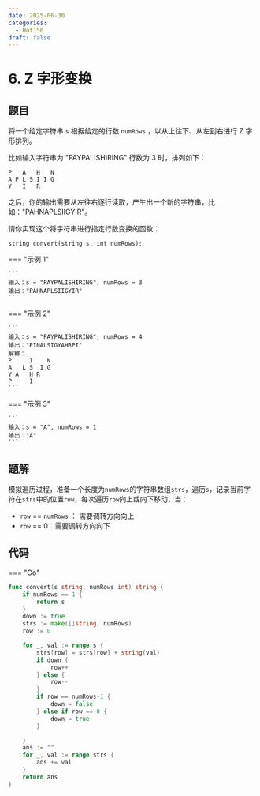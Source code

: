 ```yaml
---
date: 2025-06-30
categories:
  - Hot150
draft: false
---
```


# 6. Z 字形变换

## 题目

将一个给定字符串 `s` 根据给定的行数 `numRows` ，以从上往下、从左到右进行 Z 字形排列。

比如输入字符串为 "PAYPALISHIRING" 行数为 3 时，排列如下：

```
P   A   H   N
A P L S I I G
Y   I   R
```

之后，你的输出需要从左往右逐行读取，产生出一个新的字符串，比如："PAHNAPLSIIGYIR"。

请你实现这个将字符串进行指定行数变换的函数：

```
string convert(string s, int numRows);
```

=== "示例 1"

    ```
    输入：s = "PAYPALISHIRING", numRows = 3
    输出："PAHNAPLSIIGYIR"
    ```

=== "示例 2"

    ```
    输入：s = "PAYPALISHIRING", numRows = 4
    输出："PINALSIGYAHRPI"
    解释：
    P     I    N
    A   L S  I G
    Y A   H R
    P     I
    ```

=== "示例 3"

    ```
    输入：s = "A", numRows = 1
    输出："A"
    ```

## 题解

模拟遍历过程，准备一个长度为`numRows`的字符串数组`strs`，遍历`s`，记录当前字符在`strs`中的位置`row`，每次遍历`row`向上或向下移动，当：

- `row` == `numRows` ： 需要调转方向向上
- `row` == 0：需要调转方向向下

## 代码

=== "Go"

```go
func convert(s string, numRows int) string {
	if numRows == 1 {
		return s
	}
	down := true
	strs := make([]string, numRows)
	row := 0

	for _, val := range s {
		strs[row] = strs[row] + string(val)
		if down {
			row++
		} else {
			row--
		}
		if row == numRows-1 {
			down = false
		} else if row == 0 {
			down = true
		}

	}
	ans := ""
	for _, val := range strs {
		ans += val
	}
	return ans
}
```
